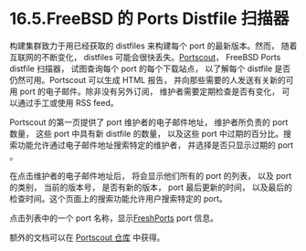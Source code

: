# 16.5.FreeBSD 的 Ports Distfile 扫描器

构建集群致力于用已经获取的 distfiles 来构建每个 port 的最新版本。然而， 随着互联网的不断变化， distfiles 可能会很快丢失。[Portscout](https://portscout.freebsd.org/)， FreeBSD Ports distfile 扫描器， 试图查询每个 port 的每个下载站点， 以了解每个 distfile 是否仍然可用。Portscout 可以生成 HTML 报告， 并向那些需要的人发送有关新的可用 port 的电子邮件。除非没有另外订阅， 维护者需要定期检查是否有变化， 可以通过手工或使用 RSS feed。

Portscout 的第一页提供了 port 维护者的电子邮件地址， 维护者所负责的 port 数量， 这些 port 中具有新 distfile 的数量， 以及这些 port 中过期的百分比。搜索功能允许通过电子邮件地址搜索特定的维护者， 并选择是否只显示过期的 port 。

在点击维护者的电子邮件地址后， 将会显示他们所有的 port 的列表， 以及 port 的类别， 当前的版本号， 是否有新的版本， port 最后更新的时间， 以及最后的检查时间。这个页面上的搜索功能允许用户搜索特定的 port。

点击列表中的一个 port 名称，显示[FreshPorts](https://freshports.org/) port 信息。

额外的文档可以在 [Portscout 仓库](https://github.com/freebsd/portscout/) 中获得。
